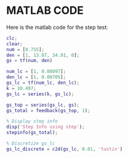 # MATLAB CODE 
Here is the matlab code for the step test:

```matlab
clc;
clear;
num = [0.755];
den = [1, 13.87, 34.91, 0];
gs = tf(num, den)

num_lc = [1, 0.08097];
den_lc = [1, 0.00705];
gs_lc = tf(num_lc, den_lc);
k = 10.497;
gs_lc = series(k, gs_lc);

gs_top = series(gs_lc, gs);
gs_total = feedback(gs_top, 1);

% Display step info
disp('Step Info using step');
stepinfo(gs_total);

% Discretize gs_lc
gs_lc_discrete = c2d(gs_lc, 0.01, 'tustin')
```
